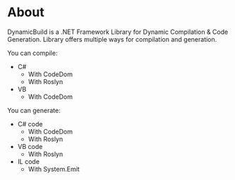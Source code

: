 # About
DynamicBuild is a .NET Framework Library for Dynamic Compilation &amp; Code Generation.
Library offers multiple ways for compilation and generation.

You can compile:
- C# 
  - With CodeDom
  - With Roslyn
- VB
  - With CodeDom

You can generate:
- C# code
  - With CodeDom
  - With Roslyn
- VB code
  - With Roslyn
- IL code
  - With System.Emit

